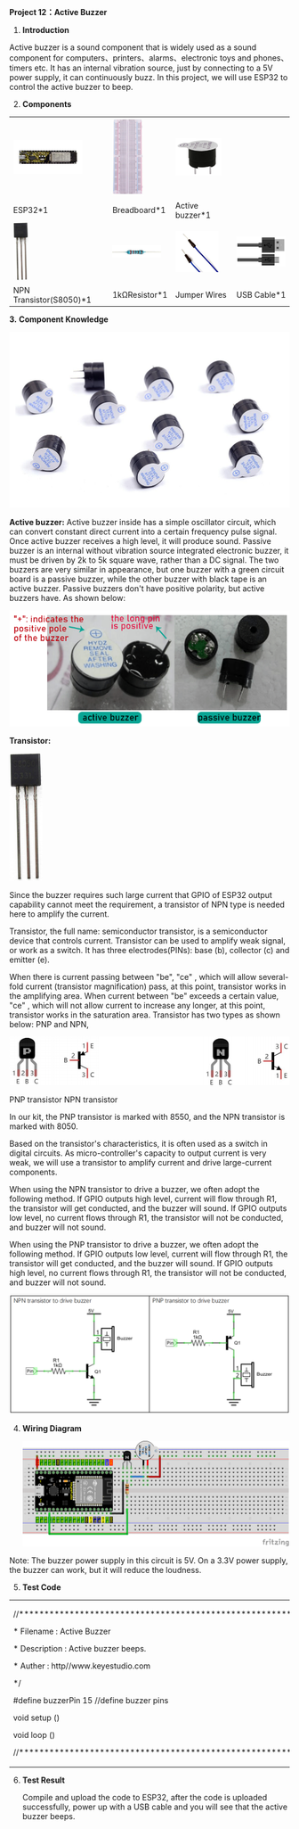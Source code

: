 **Project 12：Active Buzzer**

1.  **Introduction**

Active buzzer is a sound component that is widely used as a sound
component for computers、printers、alarms、electronic toys and
phones、timers etc. It has an internal vibration source, just by
connecting to a 5V power supply, it can continuously buzz. In this
project, we will use ESP32 to control the active buzzer to beep.

2.  **Components**

<table>
<tbody>
<tr class="odd">
<td><img src="https://raw.githubusercontent.com/keyestudio/KS5011-KS5011F-Keyestudio-ESP32-Learning-Kit-Complete-Edition-Arduino/master/media/b8f46441af8a96464075d155e6ff7610.jpeg" style="width:1.29375in;height:0.63125in" /></td>
<td><img src="https://raw.githubusercontent.com/keyestudio/KS5011-KS5011F-Keyestudio-ESP32-Learning-Kit-Complete-Edition-Arduino/master/media/e380dd26e4825be9a768973802a55fe6.png" style="width:0.59306in;height:1.45486in" /></td>
<td><img src="https://raw.githubusercontent.com/keyestudio/KS5011-KS5011F-Keyestudio-ESP32-Learning-Kit-Complete-Edition-Arduino/master/media/4b4f653a76a82a3b413855493cc58fba.png" style="width:0.86111in;height:0.70069in" /></td>
<td></td>
</tr>
<tr class="even">
<td>ESP32*1</td>
<td>Breadboard*1</td>
<td>Active buzzer*1</td>
<td></td>
</tr>
<tr class="odd">
<td><img src="https://raw.githubusercontent.com/keyestudio/KS5011-KS5011F-Keyestudio-ESP32-Learning-Kit-Complete-Edition-Arduino/master/media/9197d4aff9356c585b7ef68e33a6881d.png" style="width:0.27986in;height:1.08819in" /></td>
<td><img src="https://raw.githubusercontent.com/keyestudio/KS5011-KS5011F-Keyestudio-ESP32-Learning-Kit-Complete-Edition-Arduino/master/media/098a2730d0b0a2a4b2079e0fc87fd38b.png" style="width:0.90833in;height:0.23681in" /></td>
<td><img src="https://raw.githubusercontent.com/keyestudio/KS5011-KS5011F-Keyestudio-ESP32-Learning-Kit-Complete-Edition-Arduino/master/media/c801a7baee258ff7f5f28ac6e9a7097b.png" style="width:0.80833in;height:0.77778in" /></td>
<td><img src="https://raw.githubusercontent.com/keyestudio/KS5011-KS5011F-Keyestudio-ESP32-Learning-Kit-Complete-Edition-Arduino/master/media/7dcbd02995be3c142b2f97df7f7c03ce.png" style="width:1.05903in;height:0.56667in" /></td>
</tr>
<tr class="even">
<td>NPN Transistor(S8050)*1</td>
<td>1kΩResistor*1</td>
<td>Jumper Wires</td>
<td>USB Cable*1</td>
</tr>
</tbody>
</table>

**3.** **Component Knowledge**

![](/media/11ec5ddc982db9928341e858aab94652.png)

**Active buzzer:** Active buzzer inside has a simple oscillator circuit,
which can convert constant direct current into a certain frequency pulse
signal. Once active buzzer receives a high level, it will produce sound.
Passive buzzer is an internal without vibration source integrated
electronic buzzer, it must be driven by 2k to 5k square wave, rather
than a DC signal. The two buzzers are very similar in appearance, but
one buzzer with a green circuit board is a passive buzzer, while the
other buzzer with black tape is an active buzzer. Passive buzzers don't
have positive polarity, but active buzzers have. As shown below:

![](/media/0f9825969867ac2d65bb1a19ed0ad2ab.png)

**Transistor:**

![](/media/9197d4aff9356c585b7ef68e33a6881d.png)

Since the buzzer requires such large current that GPIO of ESP32 output
capability cannot meet the requirement, a transistor of NPN type is
needed here to amplify the current.

Transistor, the full name: semiconductor transistor, is a semiconductor
device that controls current. Transistor can be used to amplify weak
signal, or work as a switch. It has three electrodes(PINs): base (b),
collector (c) and emitter (e).

When there is current passing between "be", "ce" , which will allow
several-fold current (transistor magnification) pass, at this point,
transistor works in the amplifying area. When current between "be"
exceeds a certain value, "ce" , which will not allow current to increase
any longer, at this point, transistor works in the saturation area.
Transistor has two types as shown below: PNP and NPN,

![](/media/02dad9f2fcac0d7bfe4cc135d2301aa6.png)

PNP transistor NPN transistor

In our kit, the PNP transistor is marked with 8550, and the NPN
transistor is marked with 8050.

Based on the transistor's characteristics, it is often used as a switch
in digital circuits. As micro-controller's capacity to output current is
very weak, we will use a transistor to amplify current and drive
large-current components.

When using the NPN transistor to drive a buzzer, we often adopt the
following method. If GPIO outputs high level, current will flow through
R1, the transistor will get conducted, and the buzzer will sound. If
GPIO outputs low level, no current flows through R1, the transistor will
not be conducted, and buzzer will not sound.

When using the PNP transistor to drive a buzzer, we often adopt the
following method. If GPIO outputs low level, current will flow through
R1, the transistor will get conducted, and the buzzer will sound. If
GPIO outputs high level, no current flows through R1, the transistor
will not be conducted, and buzzer will not sound.

![](/media/2a9755ec14ab58c67d7d8341601d8dbc.png)

4.  **Wiring Diagram**
    
    ![](/media/5c215684c8945622441478edb6f16e30.png)

Note: The buzzer power supply in this circuit is 5V. On a 3.3V power
supply, the buzzer can work, but it will reduce the loudness.

5.  **Test Code**

<table>
<tbody>
<tr class="odd">
<td><p>//***********************************************************************/*</p>
<p>* Filename : Active Buzzer</p>
<p>* Description : Active buzzer beeps.</p>
<p>* Auther : http//www.keyestudio.com</p>
<p>*/</p>
<p>#define buzzerPin 15 //define buzzer pins</p>
<p>void setup ()</p>
<p></p>
<p>void loop ()</p>
<p></p>
<p>//***********************************************************************</p></td>
</tr>
</tbody>
</table>

6.  **Test Result**
    
    Compile and upload the code to ESP32, after the code is uploaded
    successfully, power up with a USB cable and you will see that the
    active buzzer beeps.
